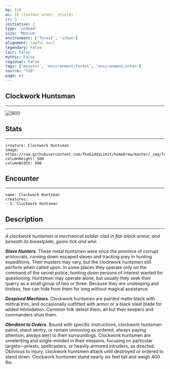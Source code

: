 ```yaml
---
hp: 110
ac: 15 (leather armor, shield)
cr: 3
initiative: 2
type: 'undead'    
size: 'Medium'
environment: ['forest', 'urban']
alignment: lawful evil
legendary: False
lair: False
mythic: False
regional: False
tags: ['monster', 'environment/forest', 'environment/urban']
source: "ToB"
page: 63
---
```


## Clockwork Huntsman
---

![|600](https://raw.githubusercontent.com/TheGiddyLimit/homebrew/master/_img/ToB/Clockwork%20Huntsman.webp)

## Stats
---

```statblock
creature: Clockwork Huntsman
image: https://raw.githubusercontent.com/TheGiddyLimit/homebrew/master/_img/ToB/token/Clockwork%20Huntsman.png
columnHeight: 500
columnWidth: 500
```

## Encounter
---

```encounter-table
name: Clockwork Huntsman
creatures:
- 1: Clockwork Huntsman
```

## Description
---
_A clockwork huntsman is mechanical soldier clad in flat-black armor, and beneath its breastplate, gears tick and whir._

**_Slave Hunters_**. These metal huntsmen were once the province of corrupt aristocrats, running down escaped slaves and tracking prey in hunting expeditions. Their masters may vary, but the clockwork huntsmen still perform when called upon. In some places they operate only on the command of the secret police, hunting down persons of interest wanted for questioning.
Huntsmen may operate alone, but usually they seek their quarry as a small group of two or three. Because they are unsleeping and tireless, few can hide from them for long without magical assistance.

**_Despised Machines_**. Clockwork huntsmen are painted matte black with mithral trim, and occasionally outfitted with armor or a black steel blade for added intimidation. Common folk detest them; all but their keepers and commanders shun them.

**_Obedient to Orders_**. Bound with specific instructions, clockwork huntsmen patrol, stand sentry, or remain unmoving as ordered, always paying attention, always alert to their surroundings. Clockwork huntsmen are unrelenting and single-minded in their missions, focusing on particular targets—priests, spellcasters, or heavily armored intruders, as directed. Oblivious to injury, clockwork huntsmen attack until destroyed or ordered to stand down.
Clockwork huntsmen stand nearly six feet tall and weigh 400 lbs.






